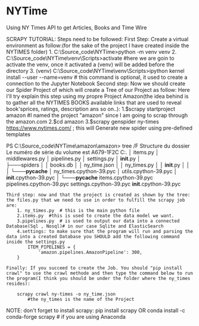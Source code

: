 # NYTime
Using NY Times API to get Articles, Books and Time Wire

SCRAPY TUTORIAL:
Steps need to be followed:
First Step:
    Create a virtual environment as follow:(for the sake of the project I have created inside the NYTIMES folder)
        1. C:\Source_code\NYTime>python -m venv venv
	    2. C:\Source_code\NYTime\venv\Scripts>activate  #here we are goin to activate the venv, once it activated a (venv) will be added before the directory
	    3. (venv) C:\Source_code\NYTime\venv\Scripts>ipython kernel install --user --name=venv  # this command is optional, it used to create a connection to the Jupyter Notebook
Second step: 
    Now we should create our Spider Project of which will create a Tree of our Project as follow:
        Here I'll try explain this step using my propre Project Amazon(the idea behind is to gather all the NYTIMES BOOKS available links that are used to reveal book'sprices, ratings, description ans so on..):
            1.$scrapy startproject amazon  #I named the project  "amazon" since I am going to scrap through the amazon.com
	        2.$cd amazon
	        3.$scrapy genspider ny-times https://www.nytimes.com/ ; this will Generate new spider using pre-defined templates

PS C:\Source_code\NYTime\amazon\amazon> tree /F
Structure du dossier
Le numéro de série du volume est A679-1F2C
C:.
│   items.py
│   middlewares.py
│   pipelines.py
│   settings.py
│   __init__.py
│   
├───spiders
│   │   books.db
│   │   ny_time.json
│   │   ny_times.py
│   │   __init__.py
│   │   
│   └───__pycache__
│           ny_times.cpython-39.pyc
│           utils.cpython-39.pyc
│           __init__.cpython-39.pyc
│
└───__pycache__
        items.cpython-39.pyc
        pipelines.cpython-39.pyc
        settings.cpython-39.pyc
        __init__.cpython-39.pyc

    Third step: now and that the project is created as shown by the tree: the files.py that we need to use in order to fulfill the scrapy job are:
        1. ny_times.py  # this is the main python file
        2.items.py  #this is used to create the data model we want.
        3.pipelines.py  # is used to output our data into a connected Database(Sql , Nosql)# in our case Sqlite and ElasticSearch
        4.settings: to make sure that the program will run and parsing the data into a created Database you SHOULD add the following command inside the settings.py
            ITEM_PIPELINES = {
                'amazon.pipelines.AmazonPipeline': 300,   
        }

    Finally: If you succeed to create the Job. You should "pip install crawl" to use the crawl methode and then type the command below to run the program(I think you should be under the folder where the ny_times resides):

        scrapy crawl ny-times -o ny_time.json     
            #the ny_times is the name of the Project 
NOTE: don't forget to install scrapy: 
            pip install scrapy
        OR
    conda install -c conda-forge scrapy  # if you are using Anaconda